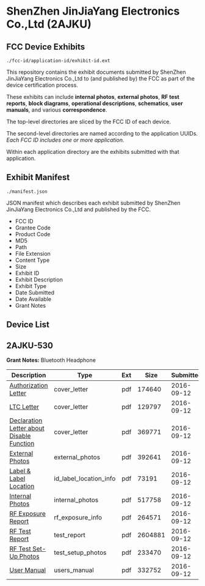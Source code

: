 # ShenZhen JinJiaYang Electronics Co.,Ltd (2AJKU)
## FCC Device Exhibits

```
./fcc-id/application-id/exhibit-id.ext
```

This repository contains the exhibit documents submitted by ShenZhen JinJiaYang Electronics Co.,Ltd to (and published by) the FCC as part of the device certification process.

These exhibits can include **internal photos**, **external photos**, **RF test reports**, **block diagrams**, **operational descriptions**, **schematics**, **user manuals**, and various **correspondence**.

The top-level directories are sliced by the FCC ID of each device.

The second-level directories are named according to the application UUIDs. *Each FCC ID includes one or more application.*

Within each application directory are the exhibits submitted with that application. 

## Exhibit Manifest

```
./manifest.json
```

JSON manifest which describes each exhibit submitted by ShenZhen JinJiaYang Electronics Co.,Ltd and published by the FCC.

- FCC ID
- Grantee Code
- Product Code
- MD5
- Path
- File Extension
- Content Type
- Size
- Exhibit ID
- Exhibit Description
- Exhibit Type
- Date Submitted
- Date Available
- Grant Notes

## Device List
## 2AJKU-530
**Grant Notes:** Bluetooth Headphone

| Description | Type | Ext | Size | Submitted | Available |
| ----------- | ---- | --- | ---- | --------- | --------- |
| [Authorization Letter](2AJKU-530/b88cda185d0f64b210e508dcfeb9efbb/3130748.pdf) | cover_letter | pdf | 174640 | 2016-09-12 | 2016-09-12 |
| [LTC Letter](2AJKU-530/b88cda185d0f64b210e508dcfeb9efbb/3130749.pdf) | cover_letter | pdf | 129797 | 2016-09-12 | 2016-09-12 |
| [Declaration Letter about Disable Function](2AJKU-530/b88cda185d0f64b210e508dcfeb9efbb/3130750.pdf) | cover_letter | pdf | 369771 | 2016-09-12 | 2016-09-12 |
| [External Photos](2AJKU-530/b88cda185d0f64b210e508dcfeb9efbb/3130751.pdf) | external_photos | pdf | 392641 | 2016-09-12 | 2016-09-12 |
| [Label & Label Location](2AJKU-530/b88cda185d0f64b210e508dcfeb9efbb/3130752.pdf) | id_label_location_info | pdf | 73191 | 2016-09-12 | 2016-09-12 |
| [Internal Photos](2AJKU-530/b88cda185d0f64b210e508dcfeb9efbb/3130753.pdf) | internal_photos | pdf | 517758 | 2016-09-12 | 2016-09-12 |
| [RF Exposure Report](2AJKU-530/b88cda185d0f64b210e508dcfeb9efbb/3130755.pdf) | rf_exposure_info | pdf | 264571 | 2016-09-12 | 2016-09-12 |
| [RF Test Report](2AJKU-530/b88cda185d0f64b210e508dcfeb9efbb/3130757.pdf) | test_report | pdf | 2604881 | 2016-09-12 | 2016-09-12 |
| [RF Test Set-Up Photos](2AJKU-530/b88cda185d0f64b210e508dcfeb9efbb/3130758.pdf) | test_setup_photos | pdf | 233470 | 2016-09-12 | 2016-09-12 |
| [User Manual](2AJKU-530/b88cda185d0f64b210e508dcfeb9efbb/3130759.pdf) | users_manual | pdf | 332752 | 2016-09-12 | 2016-09-12 |
